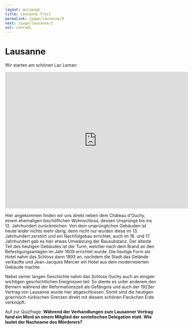 ```yaml
---
layout: quizpage
title: Lausanne Trail
permalink: /page/lausanne/0
next: /page/lausanne/1
sol: conradi
---
```


# Lausanne

Wir starten am schönen Lac Leman:

<iframe src="https://www.google.com/maps/embed?pb=!1m17!1m12!1m3!1d2746.0780695127887!2d6.626549537975011!3d46.506564992123764!2m3!1f0!2f0!3f0!3m2!1i1024!2i768!4f13.1!3m2!1m1!2zNDbCsDMwJzIzLjYiTiA2wrAzNyc0MC40IkU!5e0!3m2!1sen!2sch!4v1757049377723!5m2!1sen!2sch" width="600" height="450" style="border:0;" allowfullscreen="" loading="lazy" referrerpolicy="no-referrer-when-downgrade"></iframe>

Hier angekommen finden wir uns direkt neben dem Château d'Ouchy, einem ehemaligen bischöflichen Wohnschloss, dessen
Ursprünge bis ins 12. Jahrhundert zurückreichen. Von dem ursprünglichen Gebäuden ist heute leider nichts mehr übrig,
denn nicht nur wurden diese im 13. Jahrhundert zerstört und ein Nachfolgebau errichtet, auch im 16. und 17. Jahrhundert
gab es hier etwas Umwälzung der Bausubstanz. Der älteste Teil des heutigen Gebäudes ist der Turm, welcher nach dem Brand
an den Befestigungsanlagen im Jahr 1609 errichtet wurde. Die heutige Form als Hotel nahm das Schloss dann 1893 an,
nachdem die Stadt das Gelände verkaufte und Jean-Jacques Mercier ein Hotel aus dem modernisierten Gebäude machte.

Nebst seiner langen Geschichte nahm das Schloss Ouchy auch an einigen wichtigen geschichtlichen Ereignissen teil. So
diente es unter anderem den Bernern während der Reformationszeit als Gefängnis und auch der 1923er Vertrag von Lausanne
wurde hier abgeschlossen. Somit sind die heutigen griechisch-türkischen Grenzen direkt mit diesem schönen Fleckchen Erde
verknüpft.

Auf zur Quizfrage: **Während der Verhandlungen zum Lausanner Vertrag fand ein Mord an einem Mitglied der sovietischen
Delegation statt. Wie lautet der Nachname des Mörderers?**
